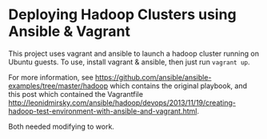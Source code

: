 # Deploying Hadoop Clusters using Ansible & Vagrant

This project uses vagrant and ansible to launch a hadoop cluster running on
Ubuntu guests. To use, install vagrant & ansible, then just run `vagrant up`.

For more information, see https://github.com/ansible/ansible-examples/tree/master/hadoop
which contains the original playbook, and this post which contained the
Vagrantfile http://leonidmirsky.com/ansible/hadoop/devops/2013/11/19/creating-hadoop-test-environment-with-ansible-and-vagrant.html.

Both needed modifying to work.
